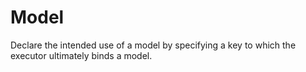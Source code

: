 # Model

Declare the intended use of a model by specifying a key to which the executor
ultimately binds a model.
